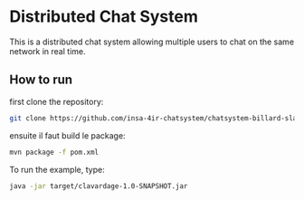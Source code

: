 # Distributed Chat System

This is a distributed chat system allowing multiple users to chat on the same network in real time.

## How to run

first clone the repository:

```sh
git clone https://github.com/insa-4ir-chatsystem/chatsystem-billard-slamnia.git
```

ensuite il faut build le package:

```sh
mvn package -f pom.xml
```

To run the example, type:
```sh
java -jar target/clavardage-1.0-SNAPSHOT.jar
```


